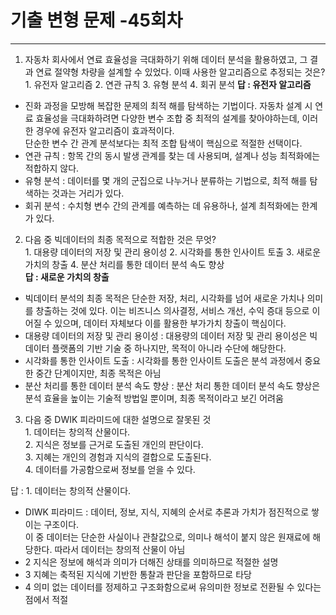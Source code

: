 # 기출 변형 문제 -45회차

---

1. 자동차 회사에서 연료 효율성을 극대화하기 위해 데이터 분석을 활용하였고, 그 결과 연료 절약형 차량을 설계할 수 있었다. 이때 사용한 알고리즘으로 추정되는 것은?
<br> 1. 유전자 알고리즘 2. 연관 규칙 3. 유형 분석 4. 회귀 분석
**답 : 유전자 알고리즘**

  - 진화 과정을 모방해 복잡한 문제의 최적 해를 탐색하는 기법이다. 자동차 설계 시 연료 효율성을 극대화하려면 다양한 변수 조합 중 최적의 설계를 찾아야하는데, 이러한 경우에 유전자 알고리즘이 효과적이다. <br> 단순한 변수 간 관계 분석보다는 최적 조합 탐색이 핵심으로 적절한 선택이다.
- 연관 규칙 : 항목 간의 동시 발생 관계를 찾는 데 사용되며, 설계나 성능 최적화에는 적합하지 않다.
- 유형 분석 : 데이터를 몇 개의 군집으로 나누거나 분류하는 기법으로, 최적 해를 탐색하는 것과는 거리가 있다.
- 회귀 분석 : 수치형 변수 간의 관계를 예측하는 데 유용하나, 설계 최적화에는 한계가 있다.
2. 다음 중 빅데이터의 최종 목적으로 적합한 것은 무엇?<br>1. 대용량 데이터의 저장 및 관리 용이성 2. 시각화를 통한 인사이트 토출 3. 새로운 가치의 창출 4. 분산 처리를 통한 데이터 분석 속도 향상
   <br>**답 : 새로운 가치의 창출**
  - 빅데이터 분석의 최종 목적은 단순한 저장, 처리, 시각화를 넘어 새로운 가치나 의미를 창출하는 것에 있다. 이는 비즈니스 의사결정, 서비스 개선, 수익 증대 등으로 이어질 수 있으며, 데이터 자체보다 이를 활용한 부가가치 창출이 핵심이다. 
  - 대용량 데이터의 저장 및 관리 용이성 : 대용량의 데이터 저장 및 관리 용이성은 빅데이터 플랫폼의 기반 기술 중 하나지만, 목적이 아니라 수단에 해당한다.
  - 시각화를 통한 인사이트 도출 : 시각화를 통한 인사이트 도출은 분석 과정에서 중요한 중간 단계이지만, 최종 목적은 아님
  - 분산 처리를 통한 데이터 분석 속도 향상 : 분산 처리 통한 데이터 분석 속도 향상은 분석 효율을 높이는 기술적 방법일 뿐이며, 최종 목적이라고 보긴 어려움

3. 다음 중 DWIK 피라미드에 대한 설명으로 잘못된 것
   <br> 1. 데이터는 창의적 산물이다. <br> 2. 지식은 정보를 근거로 도출된 개인의 판단이다. <br> 3. 지혜는 개인의 경험과 지식의 결합으로 도출된다. <br>4. 데이터를 가공함으로써 정보를 얻을 수 있다.<br>

답 : 1. 데이터는 창의적 산물이다.
- DIWK 피라미드 : 데이터, 정보, 지식, 지혜의 순서로 추론과 가치가 점진적으로 쌓이는 구조이다. <br> 이 중 데이터는 단순한 사실이나 관찰값으로, 의미나 해석이 붙지 않은 원재료에 해당한다. 따라서 데이터는 창의적 산물이 아님
- 2 지식은 정보에 해석과 의미가 더해진 상태를 의미하므로 적절한 설명
- 3 지혜는 축적된 지식에 기반한 통찰과 판단을 포함하므로 타당
- 4 의미 없는 데이터를 정제하고 구조화함으로써 유의미한 정보로 전환될 수 있다는 점에서 적절
